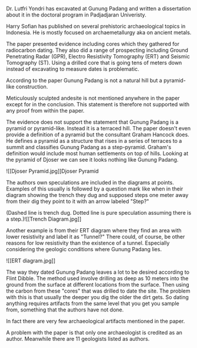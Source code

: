 Dr. Lutfri Yondri has excavated at Gunung Padang and written a dissertation about it in the doctoral program in Padjadjaran Univeristy.

Harry Sofian has published on several prehistoric archaeological topics in Indonesia. He is mostly focused on archaemetallurgy aka on ancient metals.

The paper presented evidence including cores which they gathered for radiocarbon dating. They also did a range of prospecting including Ground Penetrating Radar (GPR), Electro Resistivity Tomography (ERT) and Seismic Tomography (ST). Using a drilled core that is going tens of meters down instead of excavating to measure dates is problematic.

According to the paper Gunung Padang is not a natural hill but a pyramid-like construction.

Meticulously sculpted andesite is not mentioned anywhere in the paper except for in the conclusion. This statement is therefore not supported with any proof from within the paper.

The evidence does not support the statement that Gunung Padang is a pyramid or pyramid-like. Instead it is a terraced hill. The paper doesn't even provide a definition of a pyramid but the consultant Graham Hancock does. He defines a pyramid as a structure that rises in a series of terraces to a summit and classifies Gunung Padang as a step-pyramid. Graham's definition would include most human settlements on top of hills. Looking at the pyramid of Djoser we can see it looks nothing like Gunung Padang.

![[Djoser Pyramid.jpg]]Djoser Pyramid


The authors own speculations are included in the diagrams at points. Examples of this usually is followed by a question mark like when in their diagram showing the trench they dug and supposed steps one meter away from their dig they point to it with an arrow labeled "Step?"

(Dashed line is trench dug. Dotted line is pure speculation assuming there is a step.)![[Trench Diagram.jpg]]

Another example is from their ERT diagram where they find an area with lower resistivity and label it as "Tunnel?" There could, of course, be other reasons for low resistivity than the existence of a tunnel. Especially considering the geologic conditions where Gunung Padang lies.

![[ERT diagram.jpg]]


The way they dated Gunung Padang leaves a lot to be desired according to Flint Dibble. The method used involve drilling as deep as 10 meters into the ground from the surface at different locations from the surface. Then using the carbon from these "cores" that was drilled to date the site. The problem with this is that usually the deeper you dig the older the dirt gets. So dating anything requires artifacts from the same level that you get you sample from, something that the authors have not done.

In fact there are very few archaeological artifacts mentioned in the paper.

A problem with the paper is that only one archaeologist is credited as an author. Meanwhile there are 11 geologists listed as authors.



